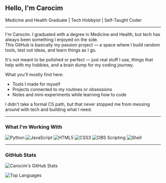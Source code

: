 ## Hello, I'm Carocim  
Medicine and Health Graduate | Tech Hobbyist | Self-Taught Coder

---

I'm Carocim. I graduated with a degree in Medicine and Health, but tech has always been something I enjoyed on the side.  
This GitHub is basically my passion project — a space where I build random tools, test out ideas, and learn things as I go.

It's not meant to be polished or perfect — just real stuff I use, things that help with my hobbies, and a brain dump for my coding journey.

What you'll mostly find here:
- Tools I made for myself  
- Projects connected to my routines or obsessions  
- Notes and mini-experiments while learning how to code  

I didn't take a formal CS path, but that never stopped me from messing around with tech and building what I need.

---

### What I'm Working With

![Python](https://img.shields.io/badge/-Python-3776AB?style=flat&logo=python&logoColor=white)
![JavaScript](https://img.shields.io/badge/-JavaScript-F7DF1E?style=flat&logo=javascript&logoColor=black)
![HTML5](https://img.shields.io/badge/-HTML5-E34F26?style=flat&logo=html5&logoColor=white)
![CSS3](https://img.shields.io/badge/-CSS3-1572B6?style=flat&logo=css3&logoColor=white)
![OBS Scripting](https://img.shields.io/badge/-OBS%20Scripting-302E31?style=flat&logo=obsstudio&logoColor=white)
![Shell](https://img.shields.io/badge/-Shell-89e051?style=flat&logo=gnu-bash&logoColor=black)

---

### GitHub Stats

![Carocim's GitHub Stats](https://github-readme-stats.vercel.app/api?username=carocim&show_icons=true&theme=default)

![Top Languages](https://github-readme-stats.vercel.app/api/top-langs/?username=carocim&layout=compact)
